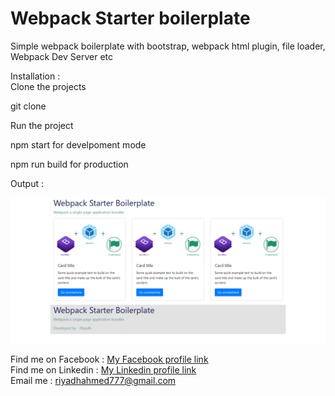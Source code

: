 # Webpack Starter boilerplate   
Simple webpack boilerplate with bootstrap, webpack html plugin, file loader, Webpack Dev Server etc   

Installation :    
Clone the projects   
   
   git clone   

 Run the project    

 npm start for develpoment mode   

 npm run build for production    

Output :   

![alt text](./img/webpack_starter.png)   

 Find me on Facebook  : [ My Facebook profile link](https://www.facebook.com/morshed.riyad) \
 Find me on  Linkedin  : [My Linkedin profile  link](https://www.linkedin.com/in/monjur-morshed-riyadh-6aaba465/)  \
 Email me : riyadhahmed777@gmail.com